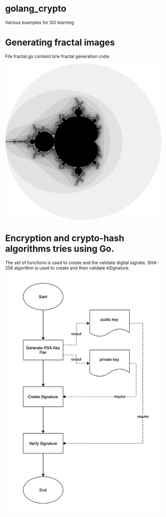 # golang_crypto


Various examples for GO learning

# Generating fractal images

File fractal.go containt b/w fractal generation code.

![Fractal](https://github.com/klimenkoOleg/golang_crypto/blob/main/resources/fractal.png?raw=true)


# Encryption and crypto-hash algorithms tries using Go.

The set of functions is used to create and the validate digital signate.
SHA-256 algorithm is used to create and then validate eSignature.



![Digital signature verification workflow](https://github.com/klimenkoOleg/golang_crypto/blob/main/resources/esign.png?raw=true)
